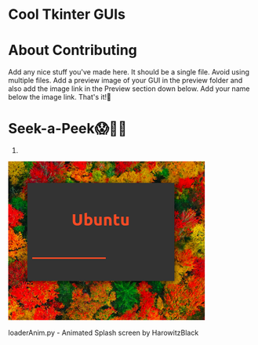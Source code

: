 
# Cool Tkinter GUIs 

# About Contributing
 Add any nice stuff you've made here. It should be a single file. Avoid using multiple files. Add a preview image of your GUI 
 in the preview folder and also add the image link in the Preview section down below. Add your name below the image link. 
 That's it!🚀
 
 
 # Seek-a-Peek😱👨‍🎨

1.
![Loader.py output](https://github.com/HarowitzBlack/cool-tkinter-gui-stuff/blob/master/gui-previews/loader.png)

loaderAnim.py - Animated Splash screen by HarowitzBlack
